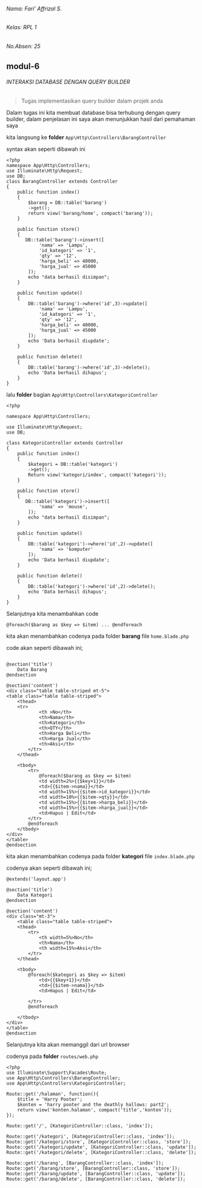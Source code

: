 ###### Nama: Fari' Affrizal S.
###### Kelas: RPL 1
###### No.Absen: 25
## modul-6
###### INTERAKSI DATABASE DENGAN QUERY BUILDER

>Tugas implementasikan query builder dalam projek anda

Dalam tugas ini kita membuat database bisa terhubung dengan query builder, dalam penjelasan ini saya akan menunjukkan hasil dari pemahaman saya

kita langsung ke **folder** `App\Http\Controllers\BarangController`

syntax akan seperti dibawah ini
```
<?php
namespace App\Http\Controllers;
use Illuminate\Http\Request;
use DB;
class BarangController extends Controller
{
    public function index()
    {
        $barang = DB::table('barang')
        ->get();
        return view('barang/home', compact('barang'));
    }

    public function store()
    {
       DB::table('barang')->insert([
            'nama' => 'Lampu',
            'id_kategori' => '1',
            'qty' => '12',
            'harga_beli' => 40000,
            'harga_jual' => 45000
        ]);
        echo "data berhasil disimpan";
    }

    public function update()
    {
        DB::table('barang')->where('id',3)->update([
            'nama' => 'Lampu',
            'id_kategori' => '1',
            'qty' => '12',
            'harga_beli' => 40000,
            'harga_jual' => 45000
        ]);
        echo 'Data berhasil diupdate';
    }

    public function delete()
    {
        DB::table('barang')->where('id',3)->delete();
        echo 'Data berhasil dihapus';
    }
}
```

lalu **folder** bagian `App\Http\Controllers\KategoriController`
```
<?php

namespace App\Http\Controllers;

use Illuminate\Http\Request;
use DB;

class KategoriController extends Controller
{
    public function index()
    {
        $kategori = DB::table('kategori')
        ->get();
        Return view('kategori/index', compact('kategori'));
    }

    public function store()
    {
       DB::table('kategori')->insert([
            'nama' => 'mouse',
        ]);
        echo "data berhasil disimpan";
    }

    public function update()
    {
        DB::table('kategori')->where('id',2)->update([
            'nama' => 'komputer'
        ]);
        echo 'Data berhasil diupdate';
    }

    public function delete()
    {
        DB::table('kategori')->where('id',2)->delete();
        echo 'Data berhasil dihapus';
    }
}
```

<!-- 
Pada code diatas; 
public function index() untuk mendapatkan data
public function store() untuk menyimpan data
public function update() untuk memperbarui data
public function delete() untuk menghapus data
-->

Selanjutnya kita menambahkan code 
```
@foreach($barang as $key => $item) ... @endforeach
```
kita akan menambahkan codenya pada folder **barang** file `home.blade.php`

code akan seperti dibawah ini;
```@extends('layout.app')

@section('title')
    Data Barang
@endsection

@section('content')
<div class="table table-striped mt-5">
<table class="table table-striped">
    <thead>
    <tr>
            <th >No</th>
            <th>Nama</th>
            <th>Kategori</th>
            <th>QTY</th>
            <th>Harga Beli</th>
            <th>Harga Jual</th>
            <th>Aksi</th>
        </tr>
    </thead>
    
    <tbody>
        <tr>
            @foreach($barang as $key => $item)
            <td width=2%>{{$key+1}}</td>
            <td>{{$item->nama}}</td>
            <td width=15%>{{$item->id_kategori}}</td>
            <td width=10%>{{$item->qty}}</td>
            <td width=15%>{{$item->harga_beli}}</td>
            <td width=15%>{{$item->harga_jual}}</td>
            <td>Hapus | Edit</td>
        </tr>
        @endforeach
    </tbody>
</div>
</table>
@endsection
```

kita akan menambahkan codenya pada folder **kategori** file `index.blade.php`

codenya akan seperti dibawah ini;
```
@extends('layout.app')

@section('title')
    Data Kategori
@endsection

@section('content')
<div class="mt-3">
    <table class="table table-striped">
    <thead>
        <tr>
            <th width=5%>No</th>
            <th>Nama</th>
            <th width=15%>Aksi</th>
        </tr>
    </thead>
    
    <tbody>
        @foreach($kategori as $key => $item)
            <td>{{$key+1}}</td>
            <td>{{$item->nama}}</td>
            <td>Hapus | Edit</td>
            
        </tr>
        @endforeach
        
    </tbody>
</div>
</table>
@endsection
```

Selanjutnya kita akan memanggil dari url browser

codenya pada **folder** `routes/web.php`

```
<?php
use Illuminate\Support\Facades\Route;
use App\Http\Controllers\BarangController;
use App\Http\Controllers\KategoriController;

Route::get('/halaman', function(){
    $title = 'Harry Pooter';
    $konten = 'harry pooter and the deathly hallows: part2';
    return view('konten.halaman', compact('title','konten'));
}); 

Route::get('/', [KategoriController::class, 'index']);

Route::get('/kategori', [KategoriController::class, 'index']);
Route::get('/kategori/store', [KategoriController::class, 'store']);
Route::get('/kategori/update', [KategoriController::class, 'update']);
Route::get('/kategori/delete', [KategoriController::class, 'delete']);

Route::get('/barang', [BarangController::class, 'index']);
Route::get('/barang/store', [BarangController::class, 'store']);
Route::get('/barang/update', [BarangController::class, 'update']);
Route::get('/barang/delete', [BarangController::class, 'delete']);
```

